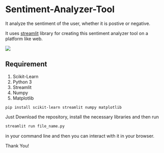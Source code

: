 # Sentiment-Analyzer-Tool
 It analyze the sentiment of the user, whether it is postive or negative.
 
 It uses [streamlit](https://streamlit.io) library for creating this sentiment analyzer tool on a platform like web.
 
 <img src="![image](https://user-images.githubusercontent.com/73543504/205436999-edb88216-3bd0-4251-9b74-bf0f71f4adb1.png)
">
 
 ## Requirement
 1. Scikit-Learn
 2. Python 3
 3. Streamlit
 4. Numpy
 5. Matplotlib
 
 ```
 pip install scikit-learn streamlit numpy matplotlib
 ``` 
Just Download the repository, install the necessary libraries and then run
 ```python
streamlit run file_name.py
```
in your command line and then you can interact with it in your browser.

Thank You!
